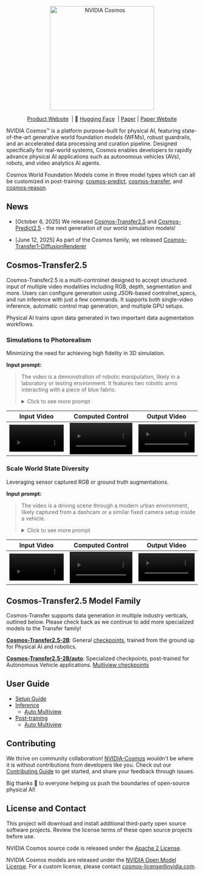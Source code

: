 <p align="center">
    <img src="https://github.com/user-attachments/assets/28f2d612-bbd6-44a3-8795-833d05e9f05f" width="274" alt="NVIDIA Cosmos"/>
</p>

<p align="center">
  <a href="https://www.nvidia.com/en-us/ai/cosmos/"> Product Website</a>&nbsp | 🤗 <a href="https://huggingface.co/nvidia/Cosmos-Transfer2.5-2B">Hugging Face</a>&nbsp | <a href="https://research.nvidia.com/publication/2025-09_world-simulation-video-foundation-models-physical-ai">Paper</a> | <a href="https://research.nvidia.com/labs/dir/cosmos-transfer2.5/">Paper Website</a>
</p>

NVIDIA Cosmos™ is a platform purpose-built for physical AI, featuring state-of-the-art generative world foundation models (WFMs), robust guardrails, and an accelerated data processing and curation pipeline. Designed specifically for real-world systems, Cosmos enables developers to rapidly advance physical AI applications such as autonomous vehicles (AVs), robots, and video analytics AI agents.

Cosmos World Foundation Models come in three model types which can all be customized in post-training: [cosmos-predict](https://github.com/nvidia-cosmos/cosmos-predict2.5), [cosmos-transfer](https://github.com/nvidia-cosmos/cosmos-transfer2.5), and [cosmos-reason](https://github.com/nvidia-cosmos/cosmos-reason1).

## News

* [October 6, 2025] We released [Cosmos-Transfer2.5](https://github.com/nvidia-cosmos/cosmos-transfer2.5) and [Cosmos-Predict2.5](https://github.com/nvidia-cosmos/cosmos-predict2.5) - the next generation of our world simulation models!

* [June 12, 2025] As part of the Cosmos family, we released [Cosmos-Transfer1-DiffusionRenderer](https://github.com/nv-tlabs/cosmos-transfer1-diffusion-renderer)

## Cosmos-Transfer2.5

Cosmos-Transfer2.5 is a multi-controlnet designed to accept structured input of multiple video modalities including RGB, depth, segmentation and more. Users can configure generation using JSON-based controlnet_specs, and run inference with just a few commands. It supports both single-video inference, automatic control map generation, and multiple GPU setups.

Physical AI trains upon data generated in two important data augmentation workflows.

### Simulations to Photorealism

Minimizing the need for achieving high fidelity in 3D simulation.

**Input prompt:**
> The video is a demonstration of robotic manipulation, likely in a laboratory or testing environment. It features two robotic arms interacting with a piece of blue fabric. <details> <summary>Click to see more prompt</summary>
> The setting is a room with a beige couch in the background, providing a neutral backdrop for the robotic activity. The robotic arms are positioned on either side of the fabric, which is placed on a yellow cushion. The left robotic arm is white with a black gripper, while the right arm is black with a more complex, articulated gripper. At the beginning, the fabric is laid out on the cushion. The left robotic arm approaches the fabric, its gripper opening and closing as it positions itself. The right arm remains stationary initially, poised to assist. As the video progresses, the left arm grips the fabric, lifting it slightly off the cushion. The right arm then moves in, its gripper adjusting to grasp the opposite side of the fabric. Both arms work in coordination, lifting and holding the fabric between them. The fabric is manipulated with precision, showcasing the dexterity and control of the robotic arms. The camera remains static throughout, focusing on the interaction between the robotic arms and the fabric, allowing viewers to observe the detailed movements and coordination involved in the task.</details>

| Input Video | Computed Control | Output Video |
| --- | --- | --- |
| <video src="https://github.com/user-attachments/assets/bffc031e-3933-4511-a659-136965931ab0" width="100%" alt="Input video" controls></video> | <video src="https://github.com/user-attachments/assets/8ed4c49c-af26-4318-b95a-32f9cf44d992" width="100%" alt="Control map video" controls></video> | <video src="https://github.com/user-attachments/assets/88f7e63b-efe1-46ff-8174-df2f01462c53" width="100%" alt="Output video" controls></video> |

### Scale World State Diversity  

Leveraging sensor captured RGB or ground truth augmentations.

**Input prompt:**
> The video is a driving scene through a modern urban environment, likely captured from a dashcam or a similar fixed camera setup inside a vehicle. <details><summary>Click to see more prompt</summary>
> The scene unfolds on a wide, multi-lane road flanked by tall, modern buildings with glass facades. The road is relatively empty, with only a few cars visible, including a black car directly ahead of the camera, maintaining a steady pace. The camera remains static, providing a consistent view of the road and surroundings as the vehicle moves forward.On the left side of the road, there are several trees lining the sidewalk, providing a touch of greenery amidst the urban setting. Pedestrians are visible on the sidewalks, some walking leisurely, while others stand near the buildings. The buildings are a mix of architectural styles, with some featuring large glass windows and others having more traditional concrete exteriors. A few commercial signs and logos are visible on the buildings, indicating the presence of businesses and offices.Traffic cones are placed on the road ahead, suggesting some form of roadwork or lane closure, guiding the vehicles to merge or change lanes. The road markings are clear, with white arrows indicating the direction of travel. The sky is clear, suggesting a sunny day, which enhances the visibility of the scene. Throughout the video, the vehicle maintains a steady speed, and the camera captures the gradual approach towards the intersection, where the road splits into different directions. The overall atmosphere is calm and orderly, typical of a city during non-peak hours.</details>

| Input Video | Computed Control | Output Video |
| --- | --- | --- |
| <video src="https://github.com/user-attachments/assets/df4a0fce-ec62-44e4-91d6-0789b8111173" width="100%" alt="Input video" controls></video> | <video src="https://github.com/user-attachments/assets/21e2ca8e-7452-435a-a6cf-bc36e2d97b8e" width="100%" alt="Control map video" controls></video> | <video src="https://github.com/user-attachments/assets/5aa08b98-b02d-4ea1-a389-a930fce872f5" width="100%" alt="Output video" controls></video> |

## Cosmos-Transfer2.5 Model Family

Cosmos-Transfer supports data generation in multiple industry verticals, outlined below. Please check back as we continue to add more specialized models to the Transfer family!

[**Cosmos-Transfer2.5-2B**](docs/inference.md): General [checkpoints](https://huggingface.co/nvidia/Cosmos-Transfer2.5-2B), trained from the ground up for Physical AI and robotics.

[**Cosmos-Transfer2.5-2B/auto**](docs/inference_auto_multiview.md): Specialized checkpoints, post-trained for Autonomous Vehicle applications. [Multiview checkpoints](https://huggingface.co/nvidia/Cosmos-Transfer2.5-2B/tree/main/auto)

## User Guide

* [Setup Guide](docs/setup.md)
* [Inference](docs/inference.md)
  * [Auto Multiview](docs/inference_auto_multiview.md)
* [Post-training](docs/post-training.md)
  * [Auto Multiview](docs/post-training_auto_multiview.md)

## Contributing

We thrive on community collaboration! [NVIDIA-Cosmos](https://github.com/nvidia-cosmos/) wouldn't be where it is without contributions from developers like you. Check out our [Contributing Guide](CONTRIBUTING.md) to get started, and share your feedback through issues.

Big thanks 🙏 to everyone helping us push the boundaries of open-source physical AI!

## License and Contact

This project will download and install additional third-party open source software projects. Review the license terms of these open source projects before use.

NVIDIA Cosmos source code is released under the [Apache 2 License](https://www.apache.org/licenses/LICENSE-2.0).

NVIDIA Cosmos models are released under the [NVIDIA Open Model License](https://www.nvidia.com/en-us/agreements/enterprise-software/nvidia-open-model-license). For a custom license, please contact [cosmos-license@nvidia.com](mailto:cosmos-license@nvidia.com).
